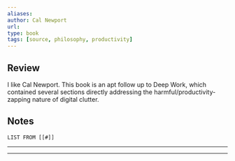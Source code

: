 ```yaml
---
aliases: 
author: Cal Newport
url: 
type: book
tags: [source, philosophy, productivity]
---
```

## Review
I like Cal Newport. This book is an apt follow up to Deep Work, which contained several sections directly addressing the harmful/productivity-zapping nature of digital clutter.

## Notes
```dataview
LIST FROM [[#]]
```

---

---
